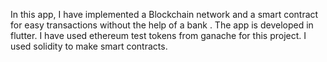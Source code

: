 In this app, I have implemented a Blockchain network and a smart contract for easy transactions without the help of a bank . The app is developed in flutter. I have used ethereum test tokens from ganache for this project. I used solidity to make smart contracts.

